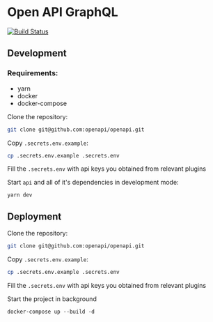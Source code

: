 # Open API GraphQL
[![Build Status](https://travis-ci.com/openapi/openapi.svg?branch=master)](https://travis-ci.com/openapi/openapi)

## Development

### Requirements:
- yarn
- docker
- docker-compose

Clone the repository:
```sh
git clone git@github.com:openapi/openapi.git
```

Copy `.secrets.env.example`:
```sh
cp .secrets.env.example .secrets.env
```

Fill the `.secrets.env` with api keys you obtained from relevant plugins

Start `api` and all of it's dependencies in development mode:
```
yarn dev
```

## Deployment

Clone the repository:
```sh
git clone git@github.com:openapi/openapi.git
```

Copy `.secrets.env.example`:
```sh
cp .secrets.env.example .secrets.env
```

Fill the `.secrets.env` with api keys you obtained from relevant plugins

Start the project in background
```
docker-compose up --build -d
```
